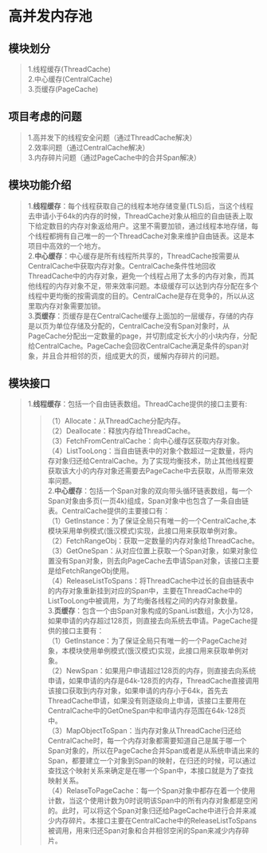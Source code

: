 # 高并发内存池  
## 模块划分  
>1.线程缓存(ThreadCache)  
2.中心缓存(CentralCache)  
3.页缓存(PageCache)  
## 项目考虑的问题  
>1.高并发下的线程安全问题（通过ThreadCache解决）  
2.效率问题（通过CentralCache解决）  
3.内存碎片问题（通过PageCache中的合并Span解决）  
## 模块功能介绍  
>1.**线程缓存**：每个线程获取自己的线程本地存储变量(TLS)后，当这个线程去申请小于64k的内存的时候，ThreadCache对象从相应的自由链表上取下给定数目的内存对象返给用户。这里不需要加锁，通过线程本地存储，每个线程都拥有自己唯一的一个ThreadCache对象来维护自由链表。这是本项目中高效的一个地方。  
2.**中心缓存**：中心缓存是所有线程所共享的，ThreadCache按需要从CentralCache中获取内存对象。CentralCache条件性地回收ThreadCache中的内存对象，避免一个线程占用了太多的内存对象，而其他线程的内存对象不足，带来效率问题。本级缓存可以达到内存分配在多个线程中更均衡的按需调度的目的。CentralCache是存在竞争的，所以从这里取内存对象需要加锁。  
3.**页缓存**：页缓存是在CentralCache缓存上面加的一层缓存，存储的内存是以页为单位存储及分配的，CentralCache没有Span对象时，从PageCache分配出一定数量的page，并切割成定长大小的小块内存，分配给CentralCache。PageCache会回收CentralCache满足条件的span对象，并且合并相邻的页，组成更大的页，缓解内存碎片的问题。  
## 模块接口  
>1.**线程缓存**：包括一个自由链表数组。ThreadCache提供的接口主要有:  
>>（1）Allocate：从ThreadCache分配内存。  
（2）Deallocate：释放内存给ThreadCache。  
（3）FetchFromCentralCache：向中心缓存区获取内存对象。  
（4）ListTooLong：当自由链表中的对象个数超过一定数量，将内存对象归还给CentralCache。为了实现均衡技术，防止其他线程要获取该大小的内存对象还需要去PageCache中去获取，从而带来效率问题。  
>2.**中心缓存**：包括一个Span对象的双向带头循环链表数组，每一个Span对象由多页(一页4k)组成，Span对象中也包含了一条自由链表。CentralCache提供的主要接口有：  
>>（1）GetInstance：为了保证全局只有唯一的一个CentralCache,本模块采用单例模式(饿汉模式)实现，此接口用来获取单例对象。  
（2）FetchRangeObj：获取一定数量的内存对象给ThreadCache。  
（3）GetOneSpan：从对应位置上获取一个Span对象，如果对象位置没有Span对象，则去向PageCache去申请Span对象，该接口主要是给FetchRangeObj使用。  
（4）ReleaseListToSpans：将ThreadCache中过长的自由链表中的内存对象重新挂到对应的Span中，主要在ThreadCache中的ListTooLong中被调用，为了均衡各线程之间的内存对象数量。  
>3.**页缓存**：包含一个由Span对象构成的SpanList数组，大小为128，如果申请的内存超过128页，则直接去向系统去申请。PageCache提供的接口主要有：  
>>（1）GetInstance：为了保证全局只有唯一的一个PageCache对象，本模块使用单例模式(饿汉模式)实现，此接口用来获取单例对象。  
（2）NewSpan：如果用户申请超过128页的内存，则直接去向系统申请，如果申请的内存是64k-128页的内存，ThreadCache直接调用该接口获取到内存对象，如果申请的内存小于64k，首先去ThreadCache申请，如果没有则逐级向上申请，该接口主要用在CentralCache中的GetOneSpan中和申请内存范围在64k-128页中。  
（3）MapObjectToSpan：当内存对象从ThreadCache归还给CentralCache时，每一个内存对象都需要知道自己是属于哪一个Span对象的，所以在PageCache合并Span或者是从系统申请出来的Span，都要建立一个对象到Span的映射，在归还的时候，可以通过查找这个映射关系来确定是在哪一个Span中，本接口就是为了查找映射关系。  
（4）RelaseToPageCache：每一个Span对象中都存在着一个使用计数，当这个使用计数为0时说明该Span中的所有内存对象都是空闲的。此时，可以将这个Span对象归还给PageCache中进行合并来减少内存碎片。本接口主要在CentralCache中的ReleaseListToSpans被调用，用来归还Span对象和合并相邻空闲的Span来减少内存碎片。
